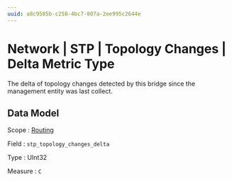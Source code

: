 ```yaml
---
uuid: a8c9585b-c258-4bc7-807a-2ee995c2644e
---
```

# Network | STP | Topology Changes | Delta Metric Type

The delta of topology changes detected by this bridge since the management entity was last collect.

## Data Model

Scope
: [Routing](../../../metric-scopes-reference/routing.md)

Field
: `stp_topology_changes_delta`

Type
: UInt32

Measure
: `C`
